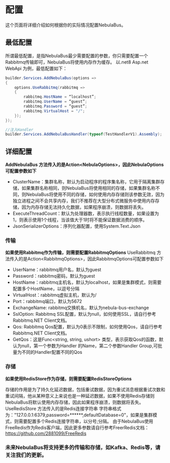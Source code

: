 # 配置
这个页面将详细介绍如何根据你的实际情况配置NebulaBus。

## 最低配置
所谓最低配置，是指NebulaBus最少需要配置的参数，你只需要配置一个Rabbitmq传输即可，NebulaBus将使用内存作为缓存。
以.net8 Asp.net WebApi 为例，最低配置如下：

```csharp
builder.Services.AddNebulaBus(options =>
{
    options.UseRabbitmq(rabbitmq =>
    {
        rabbitmq.HostName = “localhost”;
        rabbitmq.UserName = “guest”;
        rabbitmq.Password = “guest”;
        rabbitmq.VirtualHost = "/";
    });
});

//注入Handler
builder.Services.AddNebulaBusHandler(typeof(TestHandlerV1).Assembly);
```

## 详细配置
**AddNebulaBus 方法传入的是Action\<NebulaOptions\>，因此NebulaOptions可配置参数如下**

- ClusterName：集群名称，默认为启动程序的程序集名称，它用于隔离集群存储，如果集群名称相同，则NebulaBus将使用相同的存储，如果集群名称不同，则NebulaBus将使用不同的存储，如何使用内存存储则该参数无效，因为独立进程之间不会共享内存，我们不推荐在大型分布式微服务中使用内存存储，因为内存存储无法持久化数据，如果程序崩溃，则数据将丢失。
- ExecuteThreadCount：默认为处理器数，表示执行线程数量，如果设置为1，则表示使用1个线程，当该值大于1时将不能保证数据消费的顺序。
- JsonSerializerOptions：序列化器配置，使用System.Text.Json

### 传输
**如果使用Rabbitmq作为传输，则需要配置RabbitmqOptions**
UseRabbitmq 方法传入的是Action\<RabbitmqOptions\>，因此RabbitmqOptions可配置参数如下

- UserName：rabbitmq用户名，默认为guest
- Password：rabbitmq密码，默认为guest
- HostName：rabbitmq主机名，默认为localhost，如果是集群模式，则需要配置多个HostName，以逗号分隔
- VirtualHost：rabbitmq虚拟主机，默认为/
- Port：rabbitmq端口，默认为5672
- ExchangeName: rabbitmq交换机名，默认为nebula-bus-exchange
- SslOption: Rabbitmq SSL配置，默认为null，如何使用SSL，请自行参考Rabbitmq.NET Client文档。
- Qos: Rabbitmq Qos配置，默认为0表示不限制，如何使用Qos，请自行参考Rabbitmq.NET Client文档。
- GetQos：这是Func\<string, string, ushort\> 类型，表示获取Qos的函数，默认为null，第一个参数为Handler 的Name，第二个参数Handler Group,可批量为不同的Handler配置不同的Qos

### 存储
**如果使用RedisStore作为存储，则需要配置RedisStoreOptions**

存储的作用是为了持久化延迟数据，包括重试数据，因为重试消息根据重试次数和重试间隔，他从某种意义上来说也是一种延迟数据，如果不使用Redis存储则NebulaBus将默认使用内存存储，因此如果程序崩溃，则数据将丢失。
UseRedisStore 方法传入的是Redis连接字符串
字符串格式为："127.0.0.1:6379,password=******,defaultDatabase=0"，如果是集群模式，则需要配置多个Redis连接字符串，以分号;分隔。
由于NebulaBus使用FreeRedis作为Redis客户端，因此更多参数请自行参考FreerRedis文档：https://github.com/2881099/FreeRedis

### 未来NebulaBus将支持更多的传输和存储，如Kafka、Redis等，请关注我们的更新。